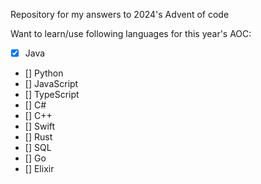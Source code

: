 Repository for my answers to 2024's Advent of code

Want to learn/use following languages for this year's AOC:
- [x] Java
- [] Python
- [] JavaScript
- [] TypeScript
- [] C#
- [] C++
- [] Swift
- [] Rust
- [] SQL
- [] Go
- [] Elixir
